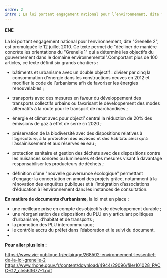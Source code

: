 ```yaml
---
ordre: 2
intro : La loi portant engagement national pour l’environnement, dite "Grenelle 2", est promulguée le 12 juillet 2010. Ce texte permet de "décliner de manière concrète les orientations du "Grenelle 1" qui a déterminé les objectifs du gouvernement dans le domaine environnemental".
---
```


#### ENE

La loi portant engagement national pour l’environnement, dite "Grenelle 2", est promulguée le 12 juillet 2010. Ce texte permet de "décliner de manière concrète les orientations du "Grenelle 1" qui a déterminé les objectifs du gouvernement dans le domaine environnemental".Comportant plus de 100 articles, ce texte définit six grands chantiers :

- bâtiments et urbanisme avec un double objectif : diviser par cinq la consommation d’énergie dans les constructions neuves en 2012 et modifier le code de l’urbanisme afin de favoriser les énergies 	renouvelables ;
 	
- transports avec des mesures en faveur du développement des transports 	collectifs urbains ou favorisant le développement des modes 	alternatifs à la route pour le transport de marchandises ;
 	
- énergie et climat avec pour objectif central la réduction de 20% des émissions de gaz à effet de serre en 2020 ;
 	
- préservation de la biodiversité avec des dispositions relatives à l’agriculture, à la protection des espèces et des habitats ainsi qu’à l’assainissement et aux réserves en eau ;
 	
- protection sanitaire et gestion des déchets avec des dispositions contre les 	nuisances sonores ou lumineuses et des mesures visant à davantage 	responsabiliser les producteurs de déchets ;
 	
- définition d’une "nouvelle gouvernance écologique" permettant d’engager la concertation en amont des projets grâce, notamment à la rénovation des enquêtes publiques et à l’intégration d’associations d’éducation à l’environnement dans les instances de consultation.


**En matière de documents d’urbanisme**, la loi met en place :
- une meilleure prise en compte des objectifs de développement durable ;
- une réorganisation des dispositions du PLU en y articulant politiques d’urbanisme, d’habitat et de transports ;
- la promotion des PLU intercommunaux ;
- le contrôle accru du préfet dans l’élaboration et le suivi du document.
- 
**Pour aller plus loin :**

https://www.vie-publique.fr/eclairage/268502-environnement-lessentiel-de-la-loi-grenelle-2
https://www.rhone.gouv.fr/content/download/4944/29096/file/101028_PACC-G2_cle563677-1.pdf
